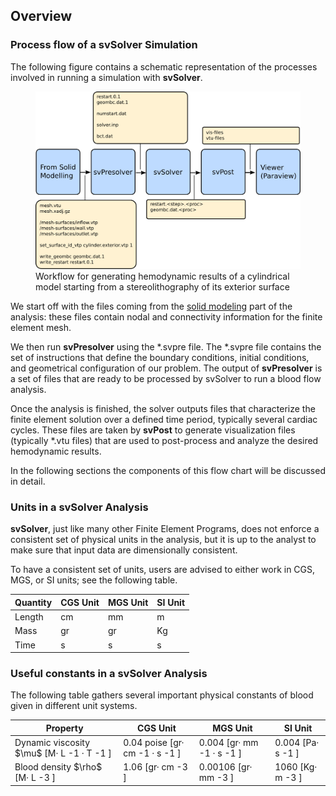 ## Overview

### Process flow of a **svSolver** Simulation 

The following figure contains a schematic representation of the processes involved in running a simulation with **svSolver**.

<figure>
  <img class="svImg svImgLg" src="documentation/flowsolver/imgs/Fig_01.png">
  <figcaption class="svCaption" >Workflow for generating hemodynamic results of a cylindrical model starting from a stereolithography of its exterior surface</figcaption>
</figure>

We start off with the files coming from the [solid modeling](docsModelGuide.html) part of the analysis: these files contain nodal and connectivity information for the finite element mesh.

We then run **svPresolver** using the *.svpre file. The *.svpre file contains the set of instructions that define the boundary conditions, initial conditions, and geometrical configuration of our problem. The output of **svPresolver** is a set of files that are ready to be processed by svSolver to run a blood flow analysis.

Once the analysis is finished, the solver outputs files that characterize the finite element solution over a defined time period, typically several cardiac cycles. These files are taken by **svPost** to generate visualization files (typically *.vtu files) that are used to post-process and analyze the desired hemodynamic results. 

In the following sections the components of this flow chart will be discussed in detail.

### Units in a **svSolver** Analysis

**svSolver**, just like many other Finite Element Programs, does not enforce a consistent set of physical units in the analysis, but it is up to the analyst to make sure that input data are dimensionally consistent.

To have a consistent set of units, users are advised to either work in CGS, MGS, or SI units; see the following table. 

<table class="table table-bordered">
<thead>
<tr>
  <th>Quantity</th>
  <th>CGS Unit</th>
  <th>MGS Unit</th>
  <th>SI Unit</th>
</tr>
</thead>
<tr>
  <td>Length</td>
  <td>cm</td>
  <td>mm</td>
  <td>m</td>
</tr>
<tr>
  <td>Mass</td>
  <td>gr</td>
  <td>gr</td>
  <td>Kg</td>
</tr>
<tr>
  <td>Time</td>
  <td>s</td>
  <td>s</td>
  <td>s</td>
</tr>
</table>

### Useful constants in a **svSolver** Analysis

The following table gathers several important physical constants of blood given in different unit
systems.

<table class="table table-bordered">
<thead>
<tr>
  <th>Property</th>
  <th>CGS Unit</th>
  <th>MGS Unit</th>
  <th>SI Unit</th>
</tr>
</thead>
<tr>
  <td>Dynamic viscosity $\mu$ [M· L -1 · T -1 ]</td>
  <td>0.04 poise [gr· cm -1 · s -1 ]</td>
  <td>0.004 [gr· mm -1 · s -1 ]</td>
  <td>0.004 [Pa· s -1 ]</td>
</tr>
<tr>
  <td>Blood density $\rho$ [M· L -3 ]</td>
  <td>1.06 [gr· cm -3 ]</td>
  <td>0.00106 [gr· mm -3 ] </td>
  <td>1060 [Kg· m -3 ]</td>
</tr>
</table>

